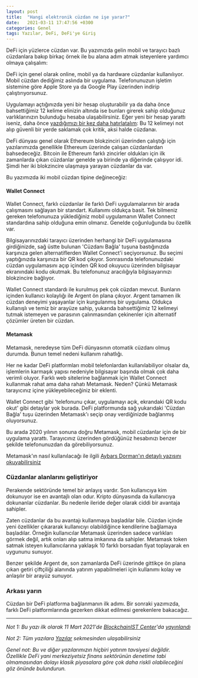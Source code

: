 ```yaml
---
layout: post
title:  "Hangi elektronik cüzdan ne işe yarar?"
date:   2021-03-11 17:47:56 +0300
categories: Genel
tags: Yazılar, DeFi, DeFi'ye Giriş
---
```



DeFi için yüzlerce cüzdan var.  Bu yazımızda gelin mobil ve tarayıcı bazlı cüzdanlara bakıp birkaç örnek ile bu alana adım atmak isteyenlere yardımcı olmaya çalışalım:

DeFi için genel olarak online, mobil ya da hardware cüzdanlar kullanılıyor. Mobil cüzdan dediğimiz aslında bir uygulama. Telefonunuzun işletim sistemine göre Apple Store ya da Google Play üzerinden indirip çalıştırıyorsunuz. 

Uygulamayı açtığınızda yeni bir hesap oluşturabilir ya da daha önce bahsettiğimiz 12 kelime elinizin altında ise bunları girerek sahip olduğunuz varlıklarınızın bulunduğu hesaba ulaşabilirsiniz. Eğer yeni bir hesap yarattı iseniz, daha önce [yazdığımızı bir kez daha hatırlatalım](https://turansert.com/genel/2021/01/30/elektronik-cuzdan-ile-DeFiye-adim-atmak.html): Bu 12 kelimeyi not alıp güvenli bir yerde saklamak çok kritik, aksi halde cüzdanaı. 

DeFi dünyası genel olarak Ethereum blokzinciri üzerinden çalıştığı için yazılarımızda genellikle Ethereum üzerinde çalışan cüzdanlardan bahsedeceğiz. Bitcoin ile Ethereum farklı zincirler oldukları için ilk zamanlarda çıkan cüzdanlar genelde ya birinde ya diğerinde çalışıyor idi. Şimdi her iki blokzincire ulaşmaya yarayan cüzdanlar da var.  

Bu yazımızda iki mobil cüzdan tipine değineceğiz: 

#### Wallet Connect
Wallet Connect, farklı cüzdanlar ile farklı DeFi uygulamalarının bir arada çalışmasını sağlayan bir standart. Kullanımı oldukça basit. Tek bilmeniz gereken telefonunuza yüklediğiniz mobil uygulamanın Wallet Connect standardına sahip olduğuna emin olmanız. Genelde çoğunluğunda bu özellik var. 

Bilgisayarınızdaki tarayıcı üzerinden herhangi bir DeFi uygulamasına girdiğinizde, sağ üstte bulunan 'Cüzdanı Bağla' tuşuna bastığınızda karşınıza gelen alternatiflerden Wallet Connect'i seçiyorsunuz. Bu seçimi yaptığınızda karşınıza bir QR kod çıkıyor.  Sonrasında telefonunuzdaki cüzdan uygulamasını açıp içinden QR kod okuyucu üzerinden bilgisayar ekranındaki kodu okutmak. Bu telefonunuz aracılığıyla bilgisayarınızı blokzincire bağlıyor. 

Wallet Connect standardı ile kurulmuş pek çok cüzdan mevcut. Bunların içinden kullanıcı kolaylığı ile Argent ön plana çıkıyor. Argent tamamen ilk cüzdan deneyimi yaşayanlar için kurgulanmış bir uygulama. Oldukça kullanışlı ve temiz bir arayüze sahip, yukarıda bahsettiğimiz 12 kelimeyi tutmak istemeyen ve parasının çalınmasından çekinenler için alternatif çözümler üreten bir cüzdan.

#### Metamask
Metamask, neredeyse tüm DeFi dünyasının otomatik cüzdanı olmuş durumda. Bunun temel nedeni kullanım rahatlığı. 

Her ne kadar DeFi platformları mobil telefonlardan kullanılabiliyor olsalar da, işlemlerin karmaşık yapısı nedeniyle bilgisayar başında olmak çok daha verimli oluyor. Farklı web sitelerine bağlanmak için Wallet Connect kullanmak rahat ama daha rahatı Metamask. Neden? Çünkü Metamask tarayıcınız içine yükleyebileceğiniz bir eklenti.

Wallet Connect gibi 'telefonunu çıkar, uygulamayı açık, ekrandaki QR kodu okut' gibi detaylar yok burada. DeFi platformunda sağ yukarıdaki 'Cüzdan Bağla' tuşu üzerinden Metamask'ı seçip onay verdiğinizde bağlanmış oluyorsunuz. 

Bu arada 2020 yılının sonuna doğru Metamask, mobil cüzdanlar için de bir uygulama yarattı. Tarayıcınız üzerinden gördüğünüz hesabınızı benzer şekilde telefonunuzdan da görebiliyorsunuz. 

Metamask'ın nasıl kullanılacağı ile ilgili [Aybars Dorman'ın detaylı yazısını okuyabilirsiniz](https://medium.com/blockchainist-center/metamask-dijital-c%C3%BCzdan%C4%B1-nedir-63ebfed21b47)

### Cüzdanlar alanlarını geliştiriyor
Perakende sektöründe temel bir anlayış vardır. Son kullanıcıya kim dokunuyor ise en avantajlı olan odur. Kripto dünyasında da kullanıcıya dokunanlar cüzdanlar. Bu nedenle ileride değer olarak ciddi bir avantaja sahipler. 

Zaten cüzdanlar da bu avantajı kullanmaya başladılar bile. Cüzdan içinde yeni özellikler çıkararak kullanıcıyı olabildiğince kendilerine bağlamaya başladılar. Örneğin kullanıcılar Metamask üzerinden sadece varlıkları görmek değil, artık onları alıp satma imkanına da sahipler. Metamask token satmak isteyen kullanıcılarına yaklaşık 10 farklı borsadan fiyat toplayarak en uygununu sunuyor. 

Benzer şekilde Argent de, son zamanlarda DeFi üzerinde gittikçe ön plana çıkan getiri çiftçiliği alanında yatırım yapabilmeleri için kullanımı kolay ve anlaşılır bir arayüz sunuyor. 


### Arkası yarın
Cüzdan bir DeFi platforma bağlanmanın ilk adımı. Bir sonraki yazımızda, farklı DeFi platformlarında gezerken dikkat edilmesi gerekenlere bakacağız. 

---

*Not 1: Bu yazı ilk olarak 11 Mart 2021'de [BlockchainIST Center](https://medium.com/blockchainist-center)'da [yayınlandı](https://medium.com/blockchainist-center/hangi-elektronik-c%C3%BCzdan-ne-i%CC%87%C5%9Fe-yarar-3f7b2dec538e)*

*Not 2: Tüm yazılara [Yazılar](/articles/) sekmesinden ulaşabilirsiniz*

*Genel not: Bu ve diğer yazılarımızın hiçbiri yatırım tavsiyesi değildir. Özellikle DeFi yani merkeziyetsiz finans sektörünün denetime tabi olmamasından dolayı klasik piyasalara göre çok daha riskli olabileceğini göz önünde bulundurun.*
